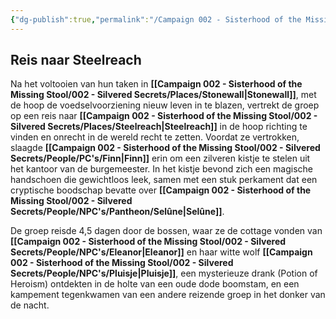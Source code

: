```yaml
---
{"dg-publish":true,"permalink":"/Campaign 002 - Sisterhood of the Missing Stool/002 - Silvered Secrets/Notes/Session recaps/Recap 008/"}
---
```


## Reis naar **Steelreach**

Na het voltooien van hun taken in **[[Campaign 002 - Sisterhood of the Missing Stool/002 - Silvered Secrets/Places/Stonewall\|Stonewall]]**, met de hoop de voedselvoorziening nieuw leven in te blazen, vertrekt de groep op een reis naar **[[Campaign 002 - Sisterhood of the Missing Stool/002 - Silvered Secrets/Places/Steelreach\|Steelreach]]** in de hoop richting te vinden en onrecht in de wereld recht te zetten. Voordat ze vertrokken, slaagde **[[Campaign 002 - Sisterhood of the Missing Stool/002 - Silvered Secrets/People/PC's/Finn\|Finn]]** erin om een zilveren kistje te stelen uit het kantoor van de burgemeester. In het kistje bevond zich een magische handschoen die gewichtloos leek, samen met een stuk perkament dat een cryptische boodschap bevatte over **[[Campaign 002 - Sisterhood of the Missing Stool/002 - Silvered Secrets/People/NPC's/Pantheon/Selûne\|Selûne]]**.

De groep reisde 4,5 dagen door de bossen, waar ze de cottage vonden van **[[Campaign 002 - Sisterhood of the Missing Stool/002 - Silvered Secrets/People/NPC's/Eleanor\|Eleanor]]** en haar witte wolf **[[Campaign 002 - Sisterhood of the Missing Stool/002 - Silvered Secrets/People/NPC's/Pluisje\|Pluisje]]**, een mysterieuze drank (Potion of Heroism) ontdekten in de holte van een oude dode boomstam, en een kampement tegenkwamen van een andere reizende groep in het donker van de nacht.